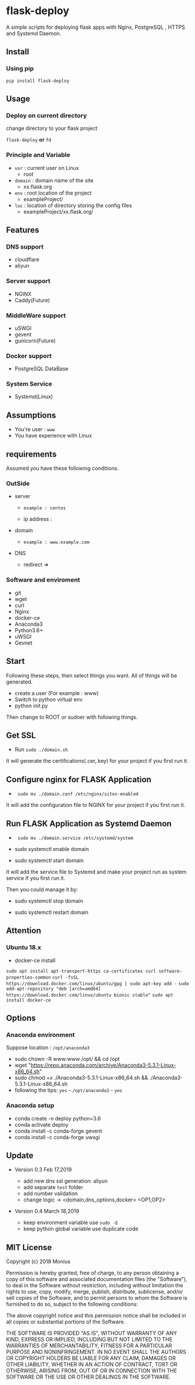 # flask-deploy

A simple scripts for deploying flask apps with Nginx, PostgreSQL , HTTPS and Systemd Daemon.

## Install

### Using pip 

`pip install flask-deploy`

## Usage

### Deploy on current directory

change directory to your flask project

`flask-deploy` **or** `fd`

### Principle and Variable

- `usr` : current user on Linux
  - root 
- `domain` : domain name of the site
  - xx.flask.org
- `env` : root location of the project
  - exampleProject/ 
- `loc` : location of directory storing the config files
  - exampleProject/xx.flask.org/

## Features

### DNS support

- cloudflare
- aliyun

### Server support

- NGINX
- Caddy(Future)

### MiddleWare support

- uSWGI
- gevent
- gunicorn(Future)

### Docker support

- PostgreSQL DataBase

### System Service

- Systemd(Linux)

## Assumptions

- You're user : `www`
- You have experience with Linux

## requirements

Assumed you have these following conditions.

### OutSide

- server
    - `example : centos`

    - ip address : 

- domain
    - `example : www.example.com`

- DNS
    - redirect <domain> => <ip>


### Software and enviroment

- git
- wget
- curl
- Nginx
- docker-ce
- Anaconda3
- Python3.6+
- uWSGI
- Gevnet

## Start

Following these steps, then select things you want. All of things will be generated.

- create a user (For example : www)
- Switch to python virtual env
- python init.py

Then change to ROOT or sudoer with following things.

## Get SSL

- Run ``` sudo ./domain.sh ```

It will generate the certifications(.cer,.key) for your project if you first run it.

## Configure nginx for FLASK Application

- ``` sudo mv ./domain.conf /etc/nginx/sites-enabled```

It will add the configuration file to NGINX for your project if you first run it.

## Run FLASK Application as Systemd Daemon

- ``` sudo mv ./domain.service /etc/systemd/system```

- sudo systemctl enable domain

- sudo systemctl start domain

It will add the service file to Systemd and make your project run as system service if you first run it.

Then you could manage it by:

- sudo systemctl stop domain

- sudo systemctl restart domain


## Attention

### Ubuntu 18.x

- docker-ce install 

`sudo apt install apt-transport-https ca-certificates curl software-properties-common`
`curl -fsSL https://download.docker.com/linux/ubuntu/gpg | sudo apt-key add -`
`sudo add-apt-repository "deb [arch=amd64] https://download.docker.com/linux/ubuntu bionic stable"`
`sudo apt install docker-ce`

## Options

### Anaconda environment

Suppose location : `/opt/anaconda3`

- sudo chown -R www:www /opt/ && cd /opt
- wget "https://repo.anaconda.com/archive/Anaconda3-5.3.1-Linux-x86_64.sh"
- sudo chmod +x ./Anaconda3-5.3.1-Linux-x86_64.sh && ./Anaconda3-5.3.1-Linux-x86_64.sh
- following the tips: `yes` - `/opt/anaconda3` - `yes`

### Anaconda setup

- conda create -n deploy python=3.6
- conda activate deploy
- conda install -c conda-forge gevent
- conda install -c conda-forge uwsgi

## Update

- Version 0.3  Feb 17,2019
    - add new dns ssl generation: aliyun
    - add separate `test` folder
    - add number validation
    - change logic -> <domain,dns_options,docker> <OP1,OP2>

- Version 0.4  March 18,2019
    - keep environment variable use `sudo -E`
    - keep python global variable use duplicate code

## MIT License

Copyright (c) 2018 Monius

Permission is hereby granted, free of charge, to any person obtaining a copy
of this software and associated documentation files (the "Software"), to deal
in the Software without restriction, including without limitation the rights
to use, copy, modify, merge, publish, distribute, sublicense, and/or sell
copies of the Software, and to permit persons to whom the Software is
furnished to do so, subject to the following conditions:

The above copyright notice and this permission notice shall be included in all
copies or substantial portions of the Software.

THE SOFTWARE IS PROVIDED "AS IS", WITHOUT WARRANTY OF ANY KIND, EXPRESS OR
IMPLIED, INCLUDING BUT NOT LIMITED TO THE WARRANTIES OF MERCHANTABILITY,
FITNESS FOR A PARTICULAR PURPOSE AND NONINFRINGEMENT. IN NO EVENT SHALL THE
AUTHORS OR COPYRIGHT HOLDERS BE LIABLE FOR ANY CLAIM, DAMAGES OR OTHER
LIABILITY, WHETHER IN AN ACTION OF CONTRACT, TORT OR OTHERWISE, ARISING FROM,
OUT OF OR IN CONNECTION WITH THE SOFTWARE OR THE USE OR OTHER DEALINGS IN THE
SOFTWARE.